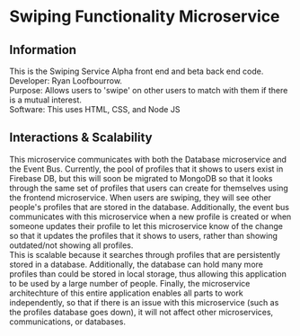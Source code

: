 # Swiping Functionality Microservice

## Information

This is the Swiping Service Alpha front end and beta back end code. \
Developer: Ryan Loofbourrow. \
Purpose: Allows users to 'swipe' on other users to match with them if there is a mutual interest. \
Software: This uses HTML, CSS, and Node JS

## Interactions & Scalability

This microservice communicates with both the Database microservice and the Event Bus. Currently, the pool of profiles that it shows to users exist in Firebase DB, but this will soon be migrated to MongoDB so that it looks through the same set of profiles that users can create for themselves using the frontend microservice. When users are swiping, they will see other people's profiles that are stored in the database. Additionally, the event bus communicates with this microservice when a new profile is created or when someone updates their profile to let this microservice know of the change so that it updates the profiles that it shows to users, rather than showing outdated/not showing all profiles. \
This is scalable because it searches through profiles that are persistently stored in a database. Additionally, the database can hold many more profiles than could be stored in local storage, thus allowing this application to be used by a large number of people. Finally, the microservice architechture of this entire application enables all parts to work independently, so that if there is an issue with this microservice (such as the profiles database goes down), it will not affect other microservices, communications, or databases.